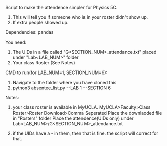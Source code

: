 Script to make the attendence simpler for Physics 5C.
1. This will tell you if someone who is in your roster didn't show up.
2. If extra people showed up.

Dependencies: pandas

You need:
1. The UIDs in a file called "G<SECTION_NUM>_attendance.txt" placed under "Lab<LAB_NUM>" folder
2. Your class Roster (See Notes)

CMD to run(for LAB_NUM=1, SECTION_NUM=6):
1. Navigate to the folder where you have cloned this
2. python3 absentee_list.py --LAB 1 --SECTION 6

Notes:
1. your class roster is available in MyUCLA. MyUCLA>Faculty>Class Roster>Roster Download>Comma Seperated
    Place the downlaoded file in "Rosters" folder
    Place the attendence(UIDs only) under Lab<LAB_NUM>/G<SECTION_NUM>_attendance.txt
    
2. if the UIDs have a - in them, then that is fine. the script will correct for that.
